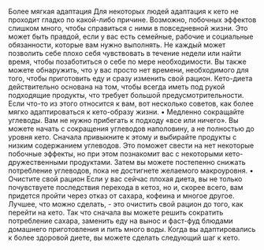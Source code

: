 Более мягкая адаптация
Для некоторых людей адаптация к кето не проходит гладко по какой-либо причине. Возможно, побочных эффектов слишком много, чтобы справиться с ними в повседневной жизни. Это может быть правдой, если у вас есть семейные, рабочие и социальные обязанности, которые вам нужно выполнять. Не каждый может позволить себе плохо себя чувствовать в течение недели или найти время, чтобы позаботиться о себе по мере необходимости.
Вы также можете обнаружить, что у вас просто нет времени, необходимого для того, чтобы приготовить еду и сразу изменить свой рацион. Кето-диета действительно основана на том, чтобы всегда иметь под рукой подходящие продукты, что требует большой предусмотрительности. Если что-то из этого относится к вам, вот несколько советов, как более мягко адаптироваться к кето-образу жизни.
• Медленно сокращайте углеводы.
Вам не нужно прибегать к подходу «все или ничего». Вы можете начать с сокращения углеводов наполовину, а не полностью до уровня кето. Сначала привыкните к этому и выбирайте продукты с низким содержанием углеводов. Это поможет свести на нет некоторые побочные эффекты, но при этом познакомит вас с некоторыми кето-дружественными продуктами. Затем вы можете постепенно снижать потребление углеводов, пока не достигнете желаемого макроуровня.
• Очистите свой рацион
Если у вас сейчас плохая диета, вы не только почувствуете последствия перехода в кетоз, но и, скорее всего, вам придется пройти через отказ от сахара, кофеина и многое другое. Лучшее, что можно сделать, - это очистить свой рацион до того, как перейти на кето. Так что сначала вы можете решить сократить потребление сахара, заменить еду на вынос и фаст-фуд блюдами домашнего приготовления и пить много воды. Когда вы адаптировались к более здоровой диете, вы можете сделать следующий шаг к кето.